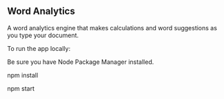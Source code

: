 ## Word Analytics

A word analytics engine that makes calculations and word suggestions as you type your document.


To run the app locally:

Be sure you have Node Package Manager installed.

npm install

npm start
